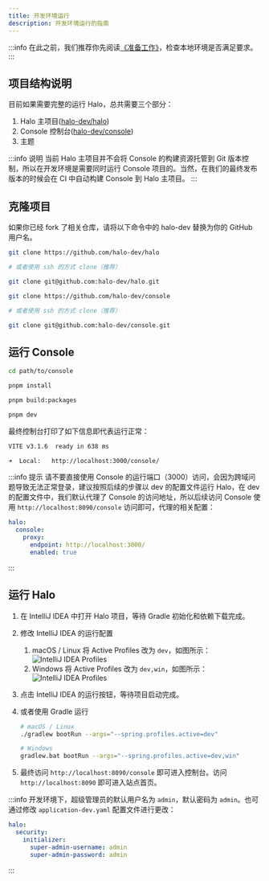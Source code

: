 ```yaml
---
title: 开发环境运行
description: 开发环境运行的指南
---
```


:::info
在此之前，我们推荐你先阅读[《准备工作》](./prepare)，检查本地环境是否满足要求。
:::

## 项目结构说明

目前如果需要完整的运行 Halo，总共需要三个部分：

1. Halo 主项目([halo-dev/halo](https://github.com/halo-dev/halo))
2. Console 控制台([halo-dev/console](https://github.com/halo-dev/console))
3. 主题

:::info 说明
当前 Halo 主项目并不会将 Console 的构建资源托管到 Git 版本控制，所以在开发环境是需要同时运行 Console 项目的。当然，在我们的最终发布版本的时候会在 CI 中自动构建 Console 到 Halo 主项目。
:::

## 克隆项目

如果你已经 fork 了相关仓库，请将以下命令中的 halo-dev 替换为你的 GitHub 用户名。

```bash
git clone https://github.com/halo-dev/halo

# 或者使用 ssh 的方式 clone（推荐）

git clone git@github.com:halo-dev/halo.git
```

```bash
git clone https://github.com/halo-dev/console

# 或者使用 ssh 的方式 clone（推荐）

git clone git@github.com:halo-dev/console.git
```

## 运行 Console

```bash
cd path/to/console
```

```bash
pnpm install 
```

```bash
pnpm build:packages
```

```bash
pnpm dev
```

最终控制台打印了如下信息即代表运行正常：

```bash
VITE v3.1.6  ready in 638 ms

➜  Local:   http://localhost:3000/console/
```

:::info 提示
请不要直接使用 Console 的运行端口（3000）访问，会因为跨域问题导致无法正常登录，建议按照后续的步骤以 dev 的配置文件运行 Halo，在 dev 的配置文件中，我们默认代理了 Console 的访问地址，所以后续访问 Console 使用 `http://localhost:8090/console` 访问即可，代理的相关配置：

```yaml
halo:
  console:
    proxy:
      endpoint: http://localhost:3000/
      enabled: true
```

:::

## 运行 Halo

1. 在 IntelliJ IDEA 中打开 Halo 项目，等待 Gradle 初始化和依赖下载完成。

2. 修改 IntelliJ IDEA 的运行配置
    1. macOS / Linux
    将 Active Profiles 改为 `dev`，如图所示：
    ![IntelliJ IDEA Profiles](/img/developer-run/IntelliJ-IDEA-Profiles-MacOs.png)
    2. Windows
    将 Active Profiles 改为 `dev,win`，如图所示：
    ![IntelliJ IDEA Profiles](/img/developer-run/IntelliJ-IDEA-Profiles-Win.png)

3. 点击 IntelliJ IDEA 的运行按钮，等待项目启动完成。

4. 或者使用 Gradle 运行

    ```bash
    # macOS / Linux
    ./gradlew bootRun --args="--spring.profiles.active=dev"

    # Windows
    gradlew.bat bootRun --args="--spring.profiles.active=dev,win"
    ```

5. 最终访问 `http://localhost:8090/console` 即可进入控制台。访问 `http://localhost:8090` 即可进入站点首页。

:::info
开发环境下，超级管理员的默认用户名为 `admin`，默认密码为 `admin`。也可通过修改 `application-dev.yaml` 配置文件进行更改：

```yaml
halo:
  security:
    initializer:
      super-admin-username: admin
      super-admin-password: admin
```

:::
